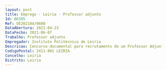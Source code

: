 ```yaml
--- 
layout: post
title: Emprego - Leiria - Professor adjunto
Id: 86395
Ref: OE202104/0608
DataAbertura: 2021-04-23
DataFecho: 2021-06-07
Trabalho: Professor adjunto
Empregador: Instituto Politécnico de Leiria
Descricao: Concurso documental para recrutamento de um Professor Adjunto, na modalidade de contrato de trabalho em funções públicas por tempo indeterminado, para a área disciplinar de Engenharia Informática   Engenharia do Conhecimento da Escola Superior de Tecnologia e Gestão.
CodigoPostal: 2411-901 LEIRIA
Concelho: Leiria
Distrito: Leiria
--- 
```

